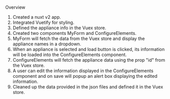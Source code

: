 Overview

1. Created a nuxt v2 app.
2. Integrated Vuetify for styling.
3. Defined the appliance info in the Vuex store.
4. Created two components MyForm and ConfigureElements.
5. MyForm will fetch the data from the Vuex store and display the appliance names in a dropdown.
6. When an appliance is selected and load button is clicked, its information will be loaded into the ConfigureElements component.
7. ConfigureElements will fetch the appliance data using the prop "id" from the Vuex store.
8. A user can edit the information displayed in the ConfigureElements component and on save will popup an alert box displaying the edited information.
9. Cleaned up the data provided in the json files and defined it in the Vuex store.